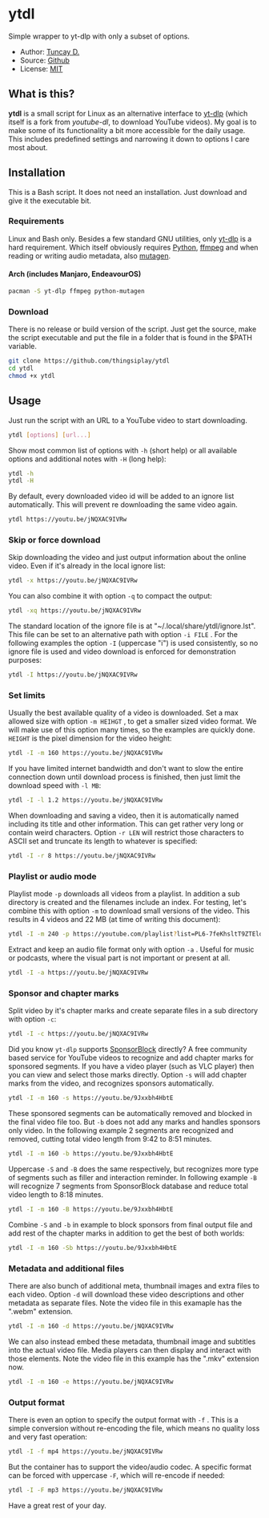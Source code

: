 # ytdl

Simple wrapper to yt-dlp with only a subset of options.

- Author: [Tuncay D.](https://github.com/thingsiplay)
- Source: [Github](https://github.com/thingsiplay/ytdl)
- License: [MIT](LICENSE)

## What is this?

**ytdl** is a small script for Linux as an alternative interface to
[yt-dlp](https://github.com/yt-dlp/yt-dlp) (which itself is a fork from
_youtube-dl_, to download YouTube videos). My goal is to make some of its
functionality a bit more accessible for the daily usage. This includes
predefined settings and narrowing it down to options I care most about.

## Installation

This is a Bash script. It does not need an installation. Just download and give
it the executable bit.

### Requirements

Linux and Bash only. Besides a few standard GNU utilities, only
[yt-dlp](https://github.com/yt-dlp/yt-dlp) is a hard requirement. Which itself
obviously requires [Python](https://www.python.org/),
[ffmpeg](https://ffmpeg.org) and when reading or writing audio metadata, also
[mutagen](https://github.com/quodlibet/mutagen).

#### Arch (includes Manjaro, EndeavourOS)

```bash
pacman -S yt-dlp ffmpeg python-mutagen
```

### Download

There is no release or build version of the script. Just get the source, make
the script executable and put the file in a folder that is found in the $PATH
variable.

```bash
git clone https://github.com/thingsiplay/ytdl
cd ytdl
chmod +x ytdl
```

## Usage

Just run the script with an URL to a YouTube video to start downloading.

```bash
ytdl [options] [url...]
```

Show most common list of options with `-h` (short help) or all available
options and additional notes with `-H` (long help):

```bash
ytdl -h
ytdl -H
```

By default, every downloaded video id will be added to an ignore list
automatically. This will prevent re downloading the same video again.

```bash
ytdl https://youtu.be/jNQXAC9IVRw
```

### Skip or force download

Skip downloading the video and just output information about the online video.
Even if it's already in the local ignore list:

```bash
ytdl -x https://youtu.be/jNQXAC9IVRw
```

You can also combine it with option `-q` to compact the output:

```bash
ytdl -xq https://youtu.be/jNQXAC9IVRw
```

The standard location of the ignore file is at
"~/.local/share/ytdl/ignore.lst". This file can be set to an alternative path
with option `-i FILE` . For the following examples the option `-I` (uppercase
"i") is used consistently, so no ignore file is used and video download is
enforced for demonstration purposes:

```bash
ytdl -I https://youtu.be/jNQXAC9IVRw
```

### Set limits

Usually the best available quality of a video is downloaded. Set a max allowed
size with option `-m HEIHGT` , to get a smaller sized video format. We will
make use of this option many times, so the examples are quickly done. `HEIGHT`
is the pixel dimension for the video height:

```bash
ytdl -I -m 160 https://youtu.be/jNQXAC9IVRw
```

If you have limited internet bandwidth and don't want to slow the entire
connection down until download process is finished, then just limit the
download speed with `-l MB`:

```bash
ytdl -I -l 1.2 https://youtu.be/jNQXAC9IVRw
```

When downloading and saving a video, then it is automatically named including
its title and other information. This can get rather very long or contain weird
characters. Option `-r LEN` will restrict those characters to ASCII set and
truncate its length to whatever is specified:

```bash
ytdl -I -r 8 https://youtu.be/jNQXAC9IVRw
```

### Playlist or audio mode

Playlist mode `-p` downloads all videos from a playlist. In addition a sub
directory is created and the filenames include an index. For testing, let's
combine this with option `-m` to download small versions of the video. This
results in 4 videos and 22 MB (at time of writing this document):

```bash
ytdl -I -m 240 -p https://youtube.com/playlist?list=PL6-7feKhsltT9ZTElq6V2Z2EZN71wyxrX
```

Extract and keep an audio file format only with option `-a` . Useful for music
or podcasts, where the visual part is not important or present at all.

```bash
ytdl -I -a https://youtu.be/jNQXAC9IVRw
```

### Sponsor and chapter marks

Split video by it's chapter marks and create separate files in a sub directory
with option `-c`:

```bash
ytdl -I -c https://youtu.be/jNQXAC9IVRw
```

Did you know `yt-dlp` supports [SponsorBlock](https://sponsor.ajay.app/)
directly? A free community based service for YouTube videos to recognize and
add chapter marks for sponsored segments. If you have a video player (such as
VLC player) then you can view and select those marks directly. Option `-s` will
add chapter marks from the video, and recognizes sponsors automatically.

```bash
ytdl -I -m 160 -s https://youtu.be/9Jxxbh4HbtE
```

These sponsored segments can be automatically removed and blocked in the final
video file too. But `-b` does not add any marks and handles sponsors only
video. In the following example 2 segments are recognized and removed, cutting
total video length from 9:42 to 8:51 minutes.

```bash
ytdl -I -m 160 -b https://youtu.be/9Jxxbh4HbtE
```

Uppercase `-S` and `-B` does the same respectively, but recognizes more type of
segments such as filler and interaction reminder. In following example `-B`
will recognize 7 segments from SponsorBlock database and reduce total video
length to 8:18 minutes.

```bash
ytdl -I -m 160 -B https://youtu.be/9Jxxbh4HbtE
```

Combine `-S` and `-b` in example to block sponsors from final output file and
add rest of the chapter marks in addition to get the best of both worlds:

```bash
ytdl -I -m 160 -Sb https://youtu.be/9Jxxbh4HbtE
```

### Metadata and additional files

There are also bunch of additional meta, thumbnail images and extra files to
each video. Option `-d` will download these video descriptions and other
metadata as separate files. Note the video file in this examaple has the
".webm" extension.

```bash
ytdl -I -m 160 -d https://youtu.be/jNQXAC9IVRw
```

We can also instead embed these metadata, thumbnail image and subtitles into
the actual video file. Media players can then display and interact with those
elements. Note the video file in this example has the ".mkv" extension now.

```bash
ytdl -I -m 160 -e https://youtu.be/jNQXAC9IVRw
```

### Output format

There is even an option to specify the output format with `-f` . This is a
simple conversion without re-encoding the file, which means no quality loss
and very fast operation:

```bash
ytdl -I -f mp4 https://youtu.be/jNQXAC9IVRw
```

But the container has to support the video/audio codec. A specific format can
be forced with uppercase `-F`, which will re-encode if needed:

```bash
ytdl -I -F mp3 https://youtu.be/jNQXAC9IVRw
```

Have a great rest of your day.
